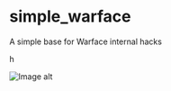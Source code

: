 # simple_warface
A simple base for Warface internal hacks

h


![Image alt](ttps://github.com/shadowmind0/simple_warface/blob/be1c0235e75935b1dcfa447ddbcac02669c6d3c4/screen.jpg)
